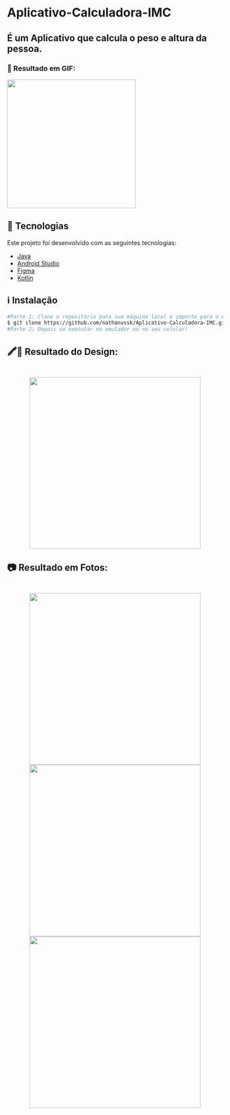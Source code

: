 # Aplicativo-Calculadora-IMC

## É um Aplicativo que calcula o peso e altura da pessoa.

### 🎥 Resultado em GIF:

<img src="https://user-images.githubusercontent.com/53570115/123141885-3ef92980-d42f-11eb-9b5f-d7be5bca4b1e.gif" width="300"/>

## :rocket: Tecnologias

Este projeto foi desenvolvido com as seguintes tecnologias:

- [Java](https://www.java.com/pt-BR/)
- [Android Studio](https://developer.android.com/studio)
- [Figma](https://www.figma.com/)
- [Kotlin](https://kotlinlang.org/)

## :information_source: Instalação

```bash
#Parte 1: Clone o repositório para sua máquina local e importe para o Android Studio,
$ git clone https://github.com/nathanussk/Aplicativo-Calculadora-IMC.git
#Parte 2: Depois so executar no emulador ou no seu celular!
```
## 🖍📐 Resultado do Design:

<h1 align="center">

<img src="https://user-images.githubusercontent.com/53570115/123141763-1bce7a00-d42f-11eb-9933-d40e905d96a3.png"
    height="400">

</h1>

## 📷 Resultado em Fotos:

<h1 align="center">

<img src="https://user-images.githubusercontent.com/53570115/123140433-a910cf00-d42d-11eb-9d45-142b03662850.png"
    height="400">
<img src="https://user-images.githubusercontent.com/53570115/123140475-b62dbe00-d42d-11eb-95d6-6ec233919cee.png"
    height="400">
<img src="https://user-images.githubusercontent.com/53570115/123140485-b928ae80-d42d-11eb-8407-b947366191a1.png"
    height="400">

</h1>
